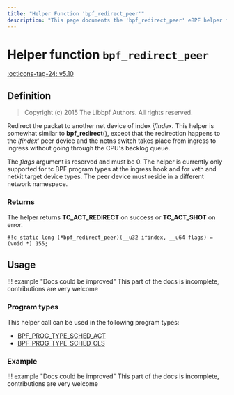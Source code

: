 ```yaml
---
title: "Helper Function 'bpf_redirect_peer'"
description: "This page documents the 'bpf_redirect_peer' eBPF helper function, including its defintion, usage, program types that can use it, and examples."
---
```

# Helper function `bpf_redirect_peer`

<!-- [FEATURE_TAG](bpf_redirect_peer) -->
[:octicons-tag-24: v5.10](https://github.com/torvalds/linux/commit/9aa1206e8f48222f35a0c809f33b2f4aaa1e2661)
<!-- [/FEATURE_TAG] -->

## Definition

> Copyright (c) 2015 The Libbpf Authors. All rights reserved.


<!-- [HELPER_FUNC_DEF] -->
Redirect the packet to another net device of index _ifindex_. This helper is somewhat similar to **bpf_redirect**(), except that the redirection happens to the _ifindex_' peer device and the netns switch takes place from ingress to ingress without going through the CPU's backlog queue.

The _flags_ argument is reserved and must be 0. The helper is currently only supported for tc BPF program types at the ingress hook and for veth and netkit target device types. The peer device must reside in a different network namespace.

### Returns

The helper returns **TC_ACT_REDIRECT** on success or **TC_ACT_SHOT** on error.

`#!c static long (*bpf_redirect_peer)(__u32 ifindex, __u64 flags) = (void *) 155;`
<!-- [/HELPER_FUNC_DEF] -->

## Usage

!!! example "Docs could be improved"
    This part of the docs is incomplete, contributions are very welcome

### Program types

This helper call can be used in the following program types:

<!-- DO NOT EDIT MANUALLY -->
<!-- [HELPER_FUNC_PROG_REF] -->
 * [BPF_PROG_TYPE_SCHED_ACT](../program-type/BPF_PROG_TYPE_SCHED_ACT.md)
 * [BPF_PROG_TYPE_SCHED_CLS](../program-type/BPF_PROG_TYPE_SCHED_CLS.md)
<!-- [/HELPER_FUNC_PROG_REF] -->

### Example

!!! example "Docs could be improved"
    This part of the docs is incomplete, contributions are very welcome
